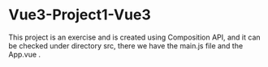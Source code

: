 # Vue3-Project1-Vue3
This project is an exercise and is created using Composition API, and it can be checked under directory src, there we have the main.js file and the App.vue .
